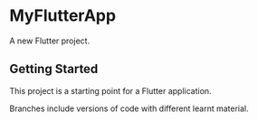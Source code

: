 # MyFlutterApp

A new Flutter project.

## Getting Started

This project is a starting point for a Flutter application.

Branches include versions of code with different learnt material.